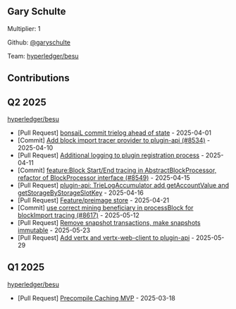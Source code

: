 
## Gary Schulte
Multiplier: 1

Github: [@garyschulte](https://github.com/garyschulte)

Team: [hyperledger/besu](https://github.com/hyperledger/besu/pulls?q=author%3Agaryschulte)

## Contributions

## Q2 2025


[hyperledger/besu](https://github.com/hyperledger/besu)
* [Pull Request] [bonsaiL commit trielog ahead of state](https://github.com/hyperledger/besu/pull/8500) - 2025-04-01
* [Commit] [Add block import tracer provider to plugin-api (#8534)](https://github.com/hyperledger/besu/commit/a3cb7368592d1adcf4f9fb0645d35d62c2a41bf8) - 2025-04-10
* [Pull Request] [Additional logging to plugin registration process](https://github.com/hyperledger/besu/pull/8544) - 2025-04-11
* [Commit] [feature:Block Start/End tracing in AbstractBlockProcessor, refactor of BlockProcessor interface (#8549)](https://github.com/hyperledger/besu/commit/c7b30c47e7d6973c74001b21cdeb848b1fe2262c) - 2025-04-15
* [Pull Request] [plugin-api: TrieLogAccumulator add getAccountValue and getStorageByStorageSlotKey](https://github.com/hyperledger/besu/pull/8556) - 2025-04-16
* [Pull Request] [Feature/preimage store](https://github.com/hyperledger/besu/pull/7800) - 2025-04-21
* [Commit] [use correct mining beneficiary in processBlock for blockImport tracing (#8617)](https://github.com/hyperledger/besu/commit/1723877b75125a9c656a6b7abe30781120eafba8) - 2025-05-12
* [Pull Request] [Remove snapshot transactions, make snapshots immutable](https://github.com/hyperledger/besu/pull/8688) - 2025-05-23
* [Pull Request] [Add vertx and vertx-web-client to plugin-api](https://github.com/hyperledger/besu/pull/8713) - 2025-05-29
## Q1 2025

[hyperledger/besu](https://github.com/hyperledger/besu)
* [Pull Request] [Precompile Caching MVP](https://github.com/hyperledger/besu/pull/8095) - 2025-03-18
